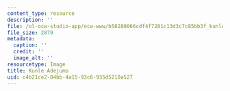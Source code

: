 ```yaml
---
content_type: resource
description: ''
file: /ol-ocw-studio-app/ocw-www/b58280066cdf4f7281c13d3c7c85bb3f_kunle_th.jpg
file_size: 2879
metadata:
  caption: ''
  credit: ''
  image_alt: ''
resourcetype: Image
title: Kunle Adejumo
uid: c4b21ce2-04bb-4a15-93c6-935d5210a527
---
```

